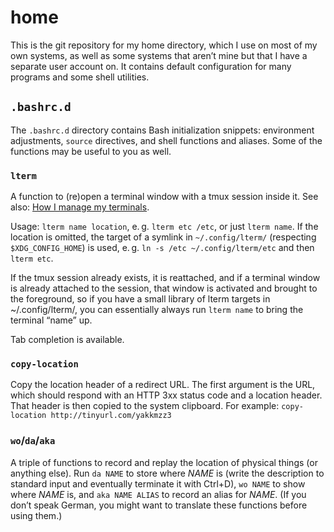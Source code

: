 # home

This is the git repository for my home directory,
which I use on most of my own systems,
as well as some systems that aren’t mine but that I have a separate user account on.
It contains default configuration for many programs and some shell utilities.

## `.bashrc.d`

The `.bashrc.d` directory contains Bash initialization snippets:
environment adjustments, `source` directives, and shell functions and aliases.
Some of the functions may be useful to you as well.

### `lterm`

A function to (re)open a terminal window with a tmux session inside it.
See also: [How I manage my terminals](https://lucaswerkmeister.de/posts/2018/05/06/managing-terminals/).

Usage: `lterm name location`, e. g. `lterm etc /etc`,
or just `lterm name`.
If the location is omitted,
the target of a symlink in `~/.config/lterm/` (respecting `$XDG_CONFIG_HOME`) is used,
e. g. `ln -s /etc ~/.config/lterm/etc` and then `lterm etc`.

If the tmux session already exists, it is reattached,
and if a terminal window is already attached to the session,
that window is activated and brought to the foreground,
so if you have a small library of lterm targets in ~/.config/lterm/,
you can essentially always run `lterm name` to bring the terminal “name” up.

Tab completion is available.

### `copy-location`

Copy the location header of a redirect URL.
The first argument is the URL,
which should respond with an HTTP 3xx status code and a location header.
That header is then copied to the system clipboard.
For example: `copy-location http://tinyurl.com/yakkmzz3`

### `wo`/`da`/`aka`

A triple of functions to record and replay the location of physical things (or anything else).
Run `da NAME` to store where *NAME* is
(write the description to standard input and eventually terminate it with Ctrl+D),
`wo NAME` to show where *NAME* is,
and `aka NAME ALIAS` to record an alias for *NAME*.
(If you don’t speak German, you might want to translate these functions before using them.)
